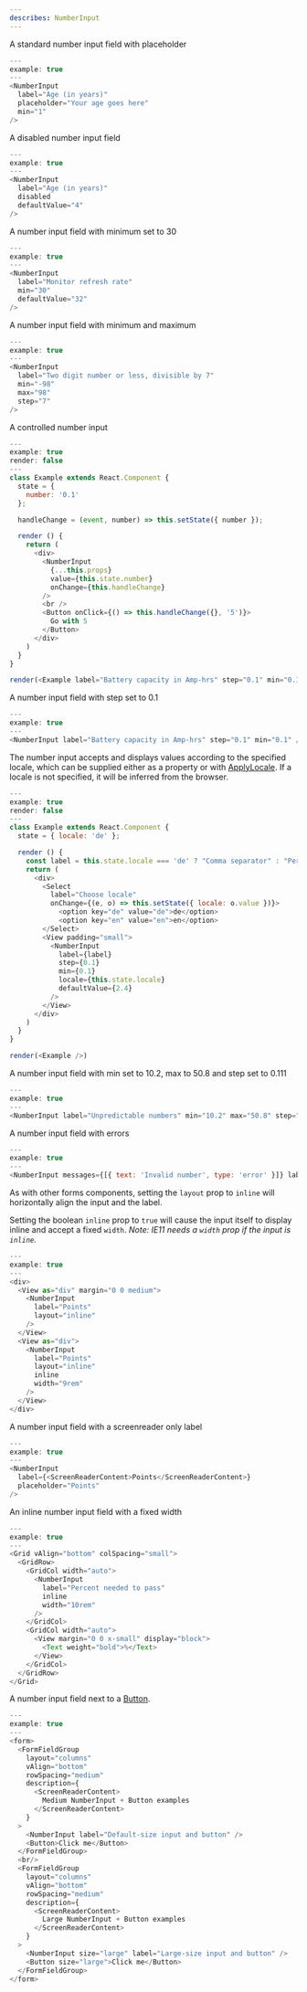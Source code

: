 ```yaml
---
describes: NumberInput
---
```


A standard number input field with placeholder

```js
---
example: true
---
<NumberInput
  label="Age (in years)"
  placeholder="Your age goes here"
  min="1"
/>
```

A disabled number input field

```js
---
example: true
---
<NumberInput
  label="Age (in years)"
  disabled
  defaultValue="4"
/>
```

A number input field with minimum set to 30

```js
---
example: true
---
<NumberInput
  label="Monitor refresh rate"
  min="30"
  defaultValue="32"
/>
```

A number input field with minimum and maximum

```js
---
example: true
---
<NumberInput
  label="Two digit number or less, divisible by 7"
  min="-98"
  max="98"
  step="7"
/>
```

A controlled number input

```js
---
example: true
render: false
---
class Example extends React.Component {
  state = {
    number: '0.1'
  };

  handleChange = (event, number) => this.setState({ number });

  render () {
    return (
      <div>
        <NumberInput
          {...this.props}
          value={this.state.number}
          onChange={this.handleChange}
        />
        <br />
        <Button onClick={() => this.handleChange({}, '5')}>
          Go with 5
        </Button>
      </div>
    )
  }
}

render(<Example label="Battery capacity in Amp-hrs" step="0.1" min="0.1" />)
```

A number input field with step set to 0.1

```js
---
example: true
---
<NumberInput label="Battery capacity in Amp-hrs" step="0.1" min="0.1" />
```

The number input accepts and displays values according to the specified locale, which
can be supplied either as a property or with [ApplyLocale](#ApplyLocale). If a locale
is not specified, it will be inferred from the browser.

```js
---
example: true
render: false
---
class Example extends React.Component {
  state = { locale: 'de' };

  render () {
    const label = this.state.locale === 'de' ? "Comma separator" : "Period separator";
    return (
      <div>
        <Select
          label="Choose locale"
          onChange={(e, o) => this.setState({ locale: o.value })}>
            <option key="de" value="de">de</option>
            <option key="en" value="en">en</option>
        </Select>
        <View padding="small">
          <NumberInput
            label={label}
            step={0.1}
            min={0.1}
            locale={this.state.locale}
            defaultValue={2.4}
          />
        </View>
      </div>
    )
  }
}

render(<Example />)
```

A number input field with min set to 10.2, max to 50.8 and step set to 0.111

```js
---
example: true
---
<NumberInput label="Unpredictable numbers" min="10.2" max="50.8" step="0.111" />
```

A number input field with errors

```js
---
example: true
---
<NumberInput messages={[{ text: 'Invalid number', type: 'error' }]} label="Points" />
```

As with other forms components, setting the `layout` prop to `inline` will
horizontally align the input and the label.

Setting the boolean `inline` prop to `true` will cause the input itself to display
inline and accept a fixed `width`. *Note: IE11 needs a `width` prop if the input is `inline`.*

```js
---
example: true
---
<div>
  <View as="div" margin="0 0 medium">
    <NumberInput
      label="Points"
      layout="inline"
    />
  </View>
  <View as="div">
    <NumberInput
      label="Points"
      layout="inline"
      inline
      width="9rem"
    />
  </View>
</div>
```

A number input field with a screenreader only label

```js
---
example: true
---
<NumberInput
  label={<ScreenReaderContent>Points</ScreenReaderContent>}
  placeholder="Points"
/>
```

An inline number input field with a fixed width

```js
---
example: true
---
<Grid vAlign="bottom" colSpacing="small">
  <GridRow>
    <GridCol width="auto">
      <NumberInput
        label="Percent needed to pass"
        inline
        width="10rem"
      />
    </GridCol>
    <GridCol width="auto">
      <View margin="0 0 x-small" display="block">
        <Text weight="bold">%</Text>
      </View>
    </GridCol>
  </GridRow>
</Grid>
```

A number input field next to a [Button](#Button).

```js
---
example: true
---
<form>
  <FormFieldGroup
    layout="columns"
    vAlign="bottom"
    rowSpacing="medium"
    description={
      <ScreenReaderContent>
        Medium NumberInput + Button examples
      </ScreenReaderContent>
    }
  >
    <NumberInput label="Default-size input and button" />
    <Button>Click me</Button>
  </FormFieldGroup>
  <br/>
  <FormFieldGroup
    layout="columns"
    vAlign="bottom"
    rowSpacing="medium"
    description={
      <ScreenReaderContent>
        Large NumberInput + Button examples
      </ScreenReaderContent>
    }
  >
    <NumberInput size="large" label="Large-size input and button" />
    <Button size="large">Click me</Button>
  </FormFieldGroup>
</form>
```
